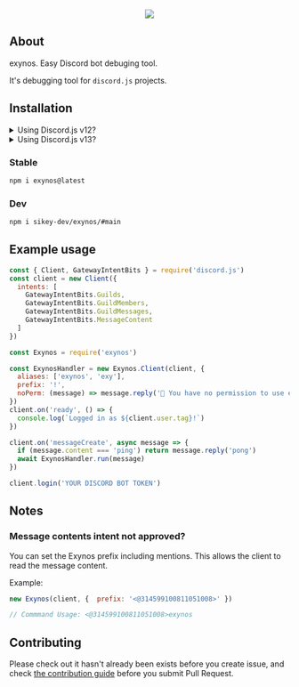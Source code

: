 <div align="center">
<br/>
<p>
    <a href="https://nodei.co/npm/exynos/"><img src="https://nodei.co/npm/exynos.png"></a>
</p>
</div>

## About

exynos. Easy Discord bot debuging tool.

It's debugging tool for `discord.js` projects.


## Installation

<details>
    <summary>Using Discord.js v12?</summary>

You could install `exynos@0.4.1` by
    
```sh
  npm i exynos@djsv12
```
</details>

<details>
    <summary>Using Discord.js v13?</summary>

You could install `exynos@0.5.1` by
    
```sh
  npm i exynos@djsv13
```
</details>

### Stable

```sh
npm i exynos@latest
```

### Dev

```sh
npm i sikey-dev/exynos/#main
```

## Example usage

```js
const { Client, GatewayIntentBits } = require('discord.js')
const client = new Client({
  intents: [
    GatewayIntentBits.Guilds,
    GatewayIntentBits.GuildMembers,
    GatewayIntentBits.GuildMessages,
    GatewayIntentBits.MessageContent
  ]
})

const Exynos = require('exynos')

const ExynosHandler = new Exynos.Client(client, {
  aliases: ['exynos', 'exy'],
  prefix: '!',
  noPerm: (message) => message.reply('🚫 You have no permission to use exynos.')
})
client.on('ready', () => {
  console.log(`Logged in as ${client.user.tag}!`)
})

client.on('messageCreate', async message => {
  if (message.content === 'ping') return message.reply('pong')
  await ExynosHandler.run(message)
})

client.login('YOUR DISCORD BOT TOKEN')
```

## Notes

### Message contents intent not approved?

You can set the Exynos prefix including mentions. This allows the client to read the message content.

Example:

```js
new Exynos(client, {  prefix: '<@314599100811051008>' })

// Commmand Usage: <@314599100811051008>exynos
```

## Contributing

Please check out it hasn't already been exists before you create issue, and check [the contribution guide](./.github/CONTRIBUTING.md) before you submit Pull Request.